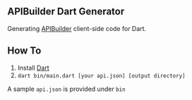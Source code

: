 ## APIBuilder Dart Generator
Generating [APIBuilder](https://www.apibuilder.io/) client-side code for Dart.

## How To
1. Install [Dart](https://www.dartlang.org/install)
2. `dart bin/main.dart [your api.json] [output directory]` 
    
A sample `api.json` is provided under `bin` 